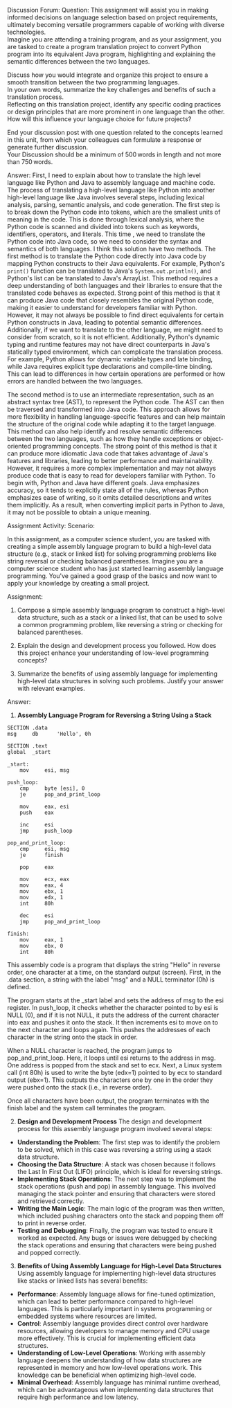 Discussion Forum:
Question:
This assignment will assist you in making informed decisions on language selection based on project requirements, ultimately becoming versatile programmers capable of working with diverse technologies.  
Imagine you are attending a training program, and as your assignment, you are tasked to create a program translation project to convert Python program into its equivalent Java program, highlighting and explaining the semantic differences between the two languages.  

Discuss how you would integrate and organize this project to ensure a smooth transition between the two programming languages.  
In your own words, summarize the key challenges and benefits of such a translation process.  
Reflecting on this translation project, identify any specific coding practices or design principles that are more prominent in one language than the other. How will this influence your language choice for future projects?  

End your discussion post with one question related to the concepts learned in this unit, from which your colleagues can formulate a response or generate further discussion.    
Your Discussion should be a minimum of 500 words in length and not more than 750 words.

Answer:
 First, I need to explain about how to translate the high level language like Python and Java to assembly language and machine code. The process of translating a high-level language like Python into another high-level language like Java involves several steps, including lexical analysis, parsing, semantic analysis, and code generation. The first step is to break down the Python code into tokens, which are the smallest units of meaning in the code. This is done through lexical analysis, where the Python code is scanned and divided into tokens such as keywords, identifiers, operators, and literals.
 This time , we need to translate the Python code into Java code, so we need to consider the syntax and semantics of both languages. I think this solution have two methods.
  The first method is to translate the Python code directly into Java code by mapping Python constructs to their Java equivalents. For example, Python's `print()` function can be translated to Java's `System.out.println()`, and Python's list can be translated to Java's ArrayList. This method requires a deep understanding of both languages and their libraries to ensure that the translated code behaves as expected. 
  Strong point of this method is that it can produce Java code that closely resembles the original Python code, making it easier to understand for developers familiar with Python. However, it may not always be possible to find direct equivalents for certain Python constructs in Java, leading to potential semantic differences. Additionally, if we want to translate to the other language, we might need to consider from scratch, so it is not efficient.
  Additionally, Python's dynamic typing and runtime features may not have direct counterparts in Java's statically typed environment, which can complicate the translation process. For example, Python allows for dynamic variable types and late binding, while Java requires explicit type declarations and compile-time binding. This can lead to differences in how certain operations are performed or how errors are handled between the two languages.

 The second method is to use an intermediate representation, such as an abstract syntax tree (AST), to represent the Python code. The AST can then be traversed and transformed into Java code. This approach allows for more flexibility in handling language-specific features and can help maintain the structure of the original code while adapting it to the target language. This method can also help identify and resolve semantic differences between the two languages, such as how they handle exceptions or object-oriented programming concepts. The strong point of this method is that it can produce more idiomatic Java code that takes advantage of Java's features and libraries, leading to better performance and maintainability. However, it requires a more complex implementation and may not always produce code that is easy to read for developers familiar with Python. To begin with, Python and Java have different goals. Java emphasizes accuracy, so it tends to explicitly state all of the rules, whereas Python emphasizes ease of writing, so it omits detailed descriptions and writes them implicitly. As a result, when converting implicit parts in Python to Java, it may not be possible to obtain a unique meaning.

Assignment Activity:
Scenario:  

In this assignment, as a computer science student, you are tasked with creating a simple assembly language program to build a high-level data structure (e.g., stack or linked list) for solving programming problems like string reversal or checking balanced parentheses. 
Imagine you are a computer science student who has just started learning assembly language programming. You've gained a good grasp of the basics and now want to apply your knowledge by creating a small project. 

Assignment:  
1. Compose a simple assembly language program to construct a high-level data structure, such as a stack or a linked list, that can be used to solve a common programming problem, like reversing a string or checking for balanced parentheses.  

2. Explain the design and development process you followed. How does this project enhance your understanding of low-level programming concepts? 

3. Summarize the benefits of using assembly language for implementing high-level data structures in solving such problems. Justify your answer with relevant examples. 

Answer:
1. **Assembly Language Program for Reversing a String Using a Stack**

```assembly
SECTION .data
msg     db      'Hello', 0h

SECTION .text
global  _start

_start:
    mov     esi, msg

push_loop:
    cmp     byte [esi], 0       
    je      pop_and_print_loop  

    mov     eax, esi            
    push    eax                 

    inc     esi                 
    jmp     push_loop           

pop_and_print_loop:
    cmp     esi, msg            
    je      finish              

    pop     eax                 

    mov     ecx, eax          
    mov     eax, 4            
    mov     ebx, 1            
    mov     edx, 1           
    int     80h                 
    
    dec     esi                 
    jmp     pop_and_print_loop  

finish:
    mov     eax, 1              
    mov     ebx, 0              
    int     80h    

```

This assembly code is a program that displays the string "Hello" in reverse order, one character at a time, on the standard output (screen). First, in the .data section, a string with the label "msg" and a NULL terminator (0h) is defined.

The program starts at the _start label and sets the address of msg to the esi register. In push_loop, it checks whether the character pointed to by esi is NULL (0), and if it is not NULL, it puts the address of the current character into eax and pushes it onto the stack. It then increments esi to move on to the next character and loops again. This pushes the addresses of each character in the string onto the stack in order.

When a NULL character is reached, the program jumps to pop_and_print_loop. Here, it loops until esi returns to the address in msg. One address is popped from the stack and set to ecx. Next, a Linux system call (int 80h) is used to write the byte (edx=1) pointed to by ecx to standard output (ebx=1). This outputs the characters one by one in the order they were pushed onto the stack (i.e., in reverse order).

Once all characters have been output, the program terminates with the finish label and the system call terminates the program.

2. **Design and Development Process**
The design and development process for this assembly language program involved several steps:

- **Understanding the Problem**: The first step was to identify the problem to be solved, which in this case was reversing a string using a stack data structure.
- **Choosing the Data Structure**: A stack was chosen because it follows the Last In First Out (LIFO) principle, which is ideal for reversing strings.
- **Implementing Stack Operations**: The next step was to implement the stack operations (push and pop) in assembly language. This involved managing the stack pointer and ensuring that characters were stored and retrieved correctly.
- **Writing the Main Logic**: The main logic of the program was then written, which included pushing characters onto the stack and popping them off to print in reverse order. 
- **Testing and Debugging**: Finally, the program was tested to ensure it worked as expected. Any bugs or issues were debugged by checking the stack operations and ensuring that characters were being pushed and popped correctly.

3. **Benefits of Using Assembly Language for High-Level Data Structures**
Using assembly language for implementing high-level data structures like stacks or linked lists has several benefits:

- **Performance**: Assembly language allows for fine-tuned optimization, which can lead to better performance compared to high-level languages. This is particularly important in systems programming or embedded systems where resources are limited.
- **Control**: Assembly language provides direct control over hardware resources, allowing developers to manage memory and CPU usage more effectively. This is crucial for implementing efficient data structures.
- **Understanding of Low-Level Operations**: Working with assembly language deepens the understanding of how data structures are represented in memory and how low-level operations work. This knowledge can be beneficial when optimizing high-level code.
- **Minimal Overhead**: Assembly language has minimal runtime overhead, which can be advantageous when implementing data structures that require high performance and low latency.